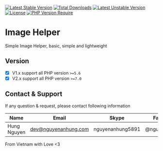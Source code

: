 [![Latest Stable Version](http://poser.pugx.org/nguyenanhung/image-helper/v)](https://packagist.org/packages/nguyenanhung/image-helper) [![Total Downloads](http://poser.pugx.org/nguyenanhung/image-helper/downloads)](https://packagist.org/packages/nguyenanhung/image-helper) [![Latest Unstable Version](http://poser.pugx.org/nguyenanhung/image-helper/v/unstable)](https://packagist.org/packages/nguyenanhung/image-helper) [![License](http://poser.pugx.org/nguyenanhung/image-helper/license)](https://packagist.org/packages/nguyenanhung/image-helper) [![PHP Version Require](http://poser.pugx.org/nguyenanhung/image-helper/require/php)](https://packagist.org/packages/nguyenanhung/image-helper)

# Image Helper

Simple Image Helper, basic, simple and lightweight

## Version

- [x] V1.x support all PHP version `>=5.6`
- [x] V2.x support all PHP version `>=7.0`

## Contact & Support

If any question & request, please contact following information

| Name        | Email                | Skype            | Facebook      |
|-------------|----------------------|------------------|---------------|
| Hung Nguyen | dev@nguyenanhung.com | nguyenanhung5891 | @nguyenanhung |

From Vietnam with Love <3
